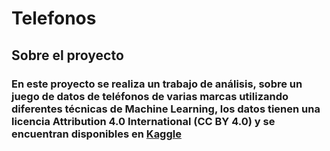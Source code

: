 # Telefonos
## Sobre el proyecto
### En este proyecto se realiza un trabajo de análisis, sobre un juego de datos de teléfonos de varias marcas utilizando diferentes técnicas de Machine Learning, los datos  tienen una licencia Attribution 4.0 International (CC BY 4.0) y se encuentran disponibles en [Kaggle](https://www.kaggle.com/datasets/rkiattisak/mobile-phone-price)
